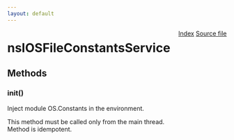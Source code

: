 ```yaml
---
layout: default
---
```

<div class='links' style='float:right'><a href="../index.html">Index</a>
<a href="http://dxr.mozilla.org/mozilla-central/source/dom/system/nsIOSFileConstantsService.idl">Source file</a>
</div>

# nsIOSFileConstantsService #

## Methods ##

### init() ###
  
Inject module OS.Constants in the environment.  
  
This method must be called only from the main thread.  
Method is idempotent.  
  
